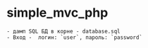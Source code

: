 # simple_mvc_php
    - дамп SQL БД в корне - database.sql
    - Вход -  логин: `user`, пароль: `password`
